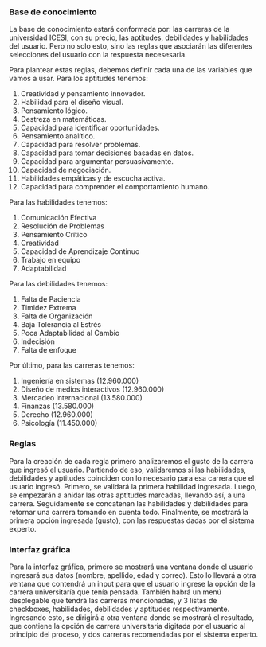 ### Base de conocimiento

La base de conocimiento estará conformada por: las carreras de la universidad ICESI, con su precio, las aptitudes, debilidades y habilidades del usuario. Pero no solo esto, sino las reglas que asociarán las diferentes selecciones del usuario con la respuesta necesesaria.

Para plantear estas reglas, debemos definir cada una de las variables que vamos a usar. Para los aptitudes tenemos:

1. Creatividad y pensamiento innovador.
2. Habilidad para el diseño visual.
3. Pensamiento lógico.
4. Destreza en matemáticas.
5. Capacidad para identificar oportunidades.
6. Pensamiento analítico.
7. Capacidad para resolver problemas.
8. Capacidad para tomar decisiones basadas en datos.
9. Capacidad para argumentar persuasivamente.
10. Capacidad de negociación.
11. Habilidades empáticas y de escucha activa.
12. Capacidad para comprender el comportamiento humano.

Para las habilidades tenemos:

1. Comunicación Efectiva
2. Resolución de Problemas
3. Pensamiento Crítico
4. Creatividad
5. Capacidad de Aprendizaje Continuo
6. Trabajo en equipo
7. Adaptabilidad

Para las debilidades tenemos:

1. Falta de Paciencia
2. Timidez Extrema
3. Falta de Organización
4. Baja Tolerancia al Estrés
5. Poca Adaptabilidad al Cambio
6. Indecisión
7. Falta de enfoque

Por último, para las carreras tenemos:

1. Ingeniería en sistemas (12.960.000)
2. Diseño de medios interactivos (12.960.000)
3. Mercadeo internacional (13.580.000)
4. Finanzas (13.580.000)
5. Derecho (12.960.000)
6. Psicología (11.450.000)

### Reglas

Para la creación de cada regla primero analizaremos el gusto de la carrera que ingresó el usuario. Partiendo de eso, validaremos si las habilidades, debilidades y aptitudes coinciden con lo necesario para esa carrera que el usuario ingresó. Primero, se validará la primera habilidad ingresada. Luego, se empezarán a anidar las otras aptitudes marcadas, llevando así, a una carrera. Seguidamente se concatenan las habilidades y debilidades para retornar una carrera tomando en cuenta todo. Finalmente, se mostrará la primera opción ingresada (gusto), con las respuestas dadas por el sistema experto.

### Interfaz gráfica

Para la interfaz gráfica, primero se mostrará una ventana donde el usuario ingresará sus datos (nombre, apellido, edad y correo). Esto lo llevará a otra ventana que contendrá un input para que el usuario ingrese la opción de la carrera universitaría que tenía pensada. También habrá un menú desplegable que tendrá las carreras mencionadas, y 3 listas de checkboxes, habilidades, debilidades y aptitudes respectivamente. Ingresando esto, se dirigirá a otra ventana donde se mostrará el resultado, que contiene la opción de carrera universitaria digitada por el usuario al principio del proceso, y dos carreras recomendadas por el sistema experto.